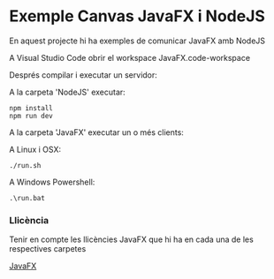 # Exemple Canvas JavaFX i NodeJS #

En aquest projecte hi ha exemples de comunicar JavaFX amb NodeJS

A Visual Studio Code obrir el workspace JavaFX.code-workspace

Després compilar i executar un servidor:

A la carpeta 'NodeJS' executar:

```
npm install
npm run dev
```

A la carpeta 'JavaFX' executar un o més clients:

A Linux i OSX:

```
./run.sh
```

A Windows Powershell:

```
.\run.bat
```

### Llicència ###

Tenir en compte les llicències JavaFX que hi ha en cada una de les respectives carpetes

[JavaFX](https://openjdk.org/projects/openjfx/)

